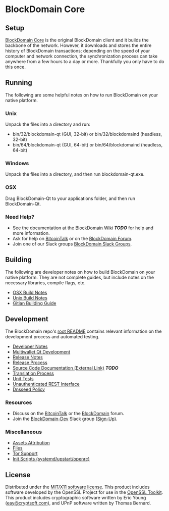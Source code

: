 BlockDomain Core
=====================

Setup
---------------------
[BlockDomain Core](http://blockdomain.com/wallet) is the original BlockDomain client and it builds the backbone of the network. However, it downloads and stores the entire history of BlockDomain transactions; depending on the speed of your computer and network connection, the synchronization process can take anywhere from a few hours to a day or more. Thankfully you only have to do this once.

Running
---------------------
The following are some helpful notes on how to run BlockDomain on your native platform.

### Unix

Unpack the files into a directory and run:

- bin/32/blockdomain-qt (GUI, 32-bit) or bin/32/blockdomaind (headless, 32-bit)
- bin/64/blockdomain-qt (GUI, 64-bit) or bin/64/blockdomaind (headless, 64-bit)

### Windows

Unpack the files into a directory, and then run blockdomain-qt.exe.

### OSX

Drag BlockDomain-Qt to your applications folder, and then run BlockDomain-Qt.

### Need Help?

* See the documentation at the [BlockDomain Wiki](https://en.bitcoin.it/wiki/Main_Page) ***TODO***
for help and more information.
* Ask for help on [BitcoinTalk](https://bitcointalk.org/index.php?topic=1262920.0) or on the [BlockDomain Forum](http://forum.blockdomain.com/).
* Join one of our Slack groups [BlockDomain Slack Groups](https://blockdomain.com/slack-logins/).

Building
---------------------
The following are developer notes on how to build BlockDomain on your native platform. They are not complete guides, but include notes on the necessary libraries, compile flags, etc.

- [OSX Build Notes](build-osx.md)
- [Unix Build Notes](build-unix.md)
- [Gitian Building Guide](gitian-building.md)

Development
---------------------
The BlockDomain repo's [root README](https://github.com/BlockDomain-Project/BlockDomain/blob/master/README.md) contains relevant information on the development process and automated testing.

- [Developer Notes](developer-notes.md)
- [Multiwallet Qt Development](multiwallet-qt.md)
- [Release Notes](release-notes.md)
- [Release Process](release-process.md)
- [Source Code Documentation (External Link)](https://dev.visucore.com/bitcoin/doxygen/) ***TODO***
- [Translation Process](translation_process.md)
- [Unit Tests](unit-tests.md)
- [Unauthenticated REST Interface](REST-interface.md)
- [Dnsseed Policy](dnsseed-policy.md)

### Resources

* Discuss on the [BitcoinTalk](https://bitcointalk.org/index.php?topic=1262920.0) or the [BlockDomain](http://forum.blockdomain.com/) forum.
* Join the [BlockDomain-Dev](https://blockdomain-dev.slack.com/) Slack group ([Sign-Up](https://blockdomain-dev.herokuapp.com/)).

### Miscellaneous
- [Assets Attribution](assets-attribution.md)
- [Files](files.md)
- [Tor Support](tor.md)
- [Init Scripts (systemd/upstart/openrc)](init.md)

License
---------------------
Distributed under the [MIT/X11 software license](http://www.opensource.org/licenses/mit-license.php).
This product includes software developed by the OpenSSL Project for use in the [OpenSSL Toolkit](https://www.openssl.org/). This product includes
cryptographic software written by Eric Young ([eay@cryptsoft.com](mailto:eay@cryptsoft.com)), and UPnP software written by Thomas Bernard.
